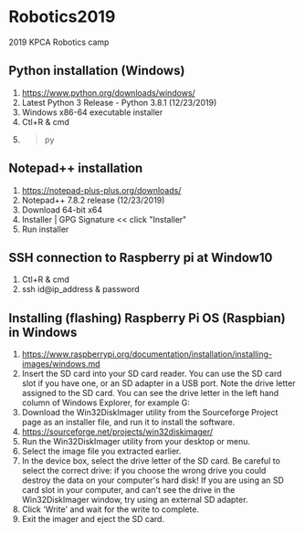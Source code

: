 # Robotics2019
2019 KPCA Robotics camp

## Python installation (Windows)
1. https://www.python.org/downloads/windows/
2. Latest Python 3 Release - Python 3.8.1 (12/23/2019)
3. Windows x86-64 executable installer
4. Ctl+R & cmd
5. > py

## Notepad++ installation
1. https://notepad-plus-plus.org/downloads/
2. Notepad++ 7.8.2 release (12/23/2019)
3. Download 64-bit x64
4. Installer | GPG Signature << click "Installer"
5. Run installer

## SSH connection to Raspberry pi at Window10
1. Ctl+R & cmd
2. ssh id@ip_address & password

## Installing (flashing) Raspberry Pi OS (Raspbian) in Windows
1. https://www.raspberrypi.org/documentation/installation/installing-images/windows.md
2. Insert the SD card into your SD card reader. You can use the SD card slot if you have one, or an SD adapter in a USB port. Note the drive letter assigned to the SD card. You can see the drive letter in the left hand column of Windows Explorer, for example G:
3. Download the Win32DiskImager utility from the Sourceforge Project page as an installer file, and run it to install the software.
4. https://sourceforge.net/projects/win32diskimager/
5. Run the Win32DiskImager utility from your desktop or menu.
6. Select the image file you extracted earlier.
7. In the device box, select the drive letter of the SD card. Be careful to select the correct drive: if you choose the wrong drive you could destroy the data on your computer's hard disk! If you are using an SD card slot in your computer, and can't see the drive in the Win32DiskImager window, try using an external SD adapter.
8. Click 'Write' and wait for the write to complete.
9. Exit the imager and eject the SD card.
